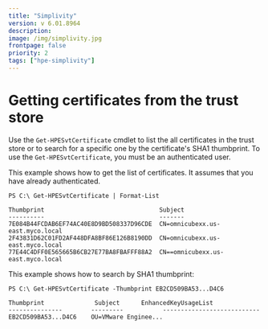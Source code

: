 ```yaml
---
title: "Simplivity"
version: v 6.01.8964
description:
image: /img/simplivity.jpg
frontpage: false
priority: 2
tags: ["hpe-simplivity"]
---
```


Getting certificates from the trust store
=========================================

Use the `Get-HPESvtCertificate` cmdlet to list the all certificates in the trust store or to search for a specific one by the certificate's SHA1 thumbprint. To use the `Get-HPESvtCertificate`, you must be an authenticated user.

This example shows how to get the list of certificates. It assumes that you have already authenticated.

```
PS C:\ Get-HPESvtCertificate | Format-List

Thumbprint                                Subject
----------                                -------
7E084B44FCDAB6EF74AC40E8D9BD508337D96CDE  CN=omnicubexx.us-east.myco.local
2F43831D62C01FD2AF448DFA8BF86E126B8190DD  CN=omnicubexx.us-east.myco.local
77E44C4DFF0E565665B6CB27E77BA8FBAFFF88A2  CN==omnicubexx.us-east.myco.local
```

This example shows how to search by SHA1 thumbprint:

```
PS C:\ Get-HPESvtCertificate -Thumbprint EB2CD509BA53...D4C6

Thumbprint              Subject      EnhancedKeyUsageList
---------------        ---------           ---------------------------
EB2CD509BA53...D4C6    OU=VMware Enginee...
```
